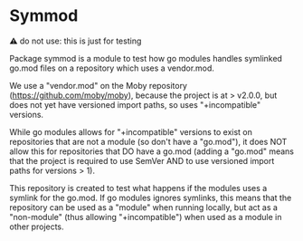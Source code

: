 # Symmod

:warning: do not use: this is just for testing

Package symmod is a module to test how go modules handles symlinked
go.mod files on a repository which uses a vendor.mod.

We use a "vendor.mod" on the Moby repository (https://github.com/moby/moby),
because the project is at > v2.0.0, but does not yet have versioned
import paths, so uses "+incompatible" versions.

While go modules allows for "+incompatible" versions to exist on repositories
that are not a module (so don't have a "go.mod"), it does NOT allow this
for repositories that DO have a go.mod (adding a "go.mod" means that the
project is required to use SemVer AND to use versioned import paths for
versions > 1).

This repository is created to test what happens if the modules uses a
symlink for the go.mod. If go modules ignores symlinks, this means that
the repository can be used as a "module" when running locally, but act
as a "non-module" (thus allowing "+incompatible") when used as a module
in other projects.
